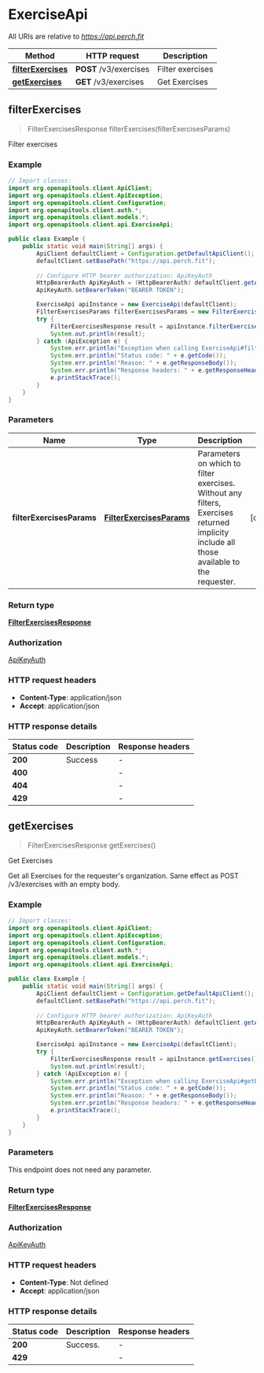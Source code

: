 # ExerciseApi

All URIs are relative to *https://api.perch.fit*

| Method | HTTP request | Description |
|------------- | ------------- | -------------|
| [**filterExercises**](ExerciseApi.md#filterExercises) | **POST** /v3/exercises | Filter exercises |
| [**getExercises**](ExerciseApi.md#getExercises) | **GET** /v3/exercises | Get Exercises |



## filterExercises

> FilterExercisesResponse filterExercises(filterExercisesParams)

Filter exercises

### Example

```java
// Import classes:
import org.openapitools.client.ApiClient;
import org.openapitools.client.ApiException;
import org.openapitools.client.Configuration;
import org.openapitools.client.auth.*;
import org.openapitools.client.models.*;
import org.openapitools.client.api.ExerciseApi;

public class Example {
    public static void main(String[] args) {
        ApiClient defaultClient = Configuration.getDefaultApiClient();
        defaultClient.setBasePath("https://api.perch.fit");
        
        // Configure HTTP bearer authorization: ApiKeyAuth
        HttpBearerAuth ApiKeyAuth = (HttpBearerAuth) defaultClient.getAuthentication("ApiKeyAuth");
        ApiKeyAuth.setBearerToken("BEARER TOKEN");

        ExerciseApi apiInstance = new ExerciseApi(defaultClient);
        FilterExercisesParams filterExercisesParams = new FilterExercisesParams(); // FilterExercisesParams | Parameters on which to filter exercises. Without any filters, Exercises returned implicity include all those available to the requester.
        try {
            FilterExercisesResponse result = apiInstance.filterExercises(filterExercisesParams);
            System.out.println(result);
        } catch (ApiException e) {
            System.err.println("Exception when calling ExerciseApi#filterExercises");
            System.err.println("Status code: " + e.getCode());
            System.err.println("Reason: " + e.getResponseBody());
            System.err.println("Response headers: " + e.getResponseHeaders());
            e.printStackTrace();
        }
    }
}
```

### Parameters


| Name | Type | Description  | Notes |
|------------- | ------------- | ------------- | -------------|
| **filterExercisesParams** | [**FilterExercisesParams**](FilterExercisesParams.md)| Parameters on which to filter exercises. Without any filters, Exercises returned implicity include all those available to the requester. | [optional] |

### Return type

[**FilterExercisesResponse**](FilterExercisesResponse.md)

### Authorization

[ApiKeyAuth](../README.md#ApiKeyAuth)

### HTTP request headers

- **Content-Type**: application/json
- **Accept**: application/json


### HTTP response details
| Status code | Description | Response headers |
|-------------|-------------|------------------|
| **200** | Success |  -  |
| **400** |  |  -  |
| **404** |  |  -  |
| **429** |  |  -  |


## getExercises

> FilterExercisesResponse getExercises()

Get Exercises

Get all Exercises for the requester&#39;s organization. Same effect as POST /v3/exercises with an empty body.

### Example

```java
// Import classes:
import org.openapitools.client.ApiClient;
import org.openapitools.client.ApiException;
import org.openapitools.client.Configuration;
import org.openapitools.client.auth.*;
import org.openapitools.client.models.*;
import org.openapitools.client.api.ExerciseApi;

public class Example {
    public static void main(String[] args) {
        ApiClient defaultClient = Configuration.getDefaultApiClient();
        defaultClient.setBasePath("https://api.perch.fit");
        
        // Configure HTTP bearer authorization: ApiKeyAuth
        HttpBearerAuth ApiKeyAuth = (HttpBearerAuth) defaultClient.getAuthentication("ApiKeyAuth");
        ApiKeyAuth.setBearerToken("BEARER TOKEN");

        ExerciseApi apiInstance = new ExerciseApi(defaultClient);
        try {
            FilterExercisesResponse result = apiInstance.getExercises();
            System.out.println(result);
        } catch (ApiException e) {
            System.err.println("Exception when calling ExerciseApi#getExercises");
            System.err.println("Status code: " + e.getCode());
            System.err.println("Reason: " + e.getResponseBody());
            System.err.println("Response headers: " + e.getResponseHeaders());
            e.printStackTrace();
        }
    }
}
```

### Parameters

This endpoint does not need any parameter.

### Return type

[**FilterExercisesResponse**](FilterExercisesResponse.md)

### Authorization

[ApiKeyAuth](../README.md#ApiKeyAuth)

### HTTP request headers

- **Content-Type**: Not defined
- **Accept**: application/json


### HTTP response details
| Status code | Description | Response headers |
|-------------|-------------|------------------|
| **200** | Success. |  -  |
| **429** |  |  -  |

